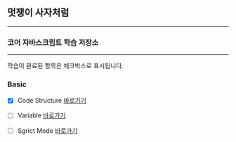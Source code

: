 


## 멋쟁이 사자처럼
---
### 코어 자바스크립트 학습 저장소

---

학습이 완료된 항목은 체크박스로 표시됩니다.

### Basic

- [x] Code Structure [바로가기](https://www.naver.com)
- [ ] Variable [바로가기](https://www.naver.com)
- [ ] Sgrict Mode [바로가기](https://www.naver.com)





